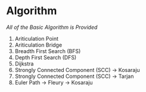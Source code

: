 # Algorithm
*All of the Basic Algorithm is Provided*
<ol>
  <li> Ariticulation Point </li>
  <li> Ariticulation Bridge </li>
  <li> Breadth First Search (BFS) </li>  
  <li> Depth First Search (DFS) </li>
  <li> Dijkstra </li>
  <li> Strongly Connected Component (SCC) -> Kosaraju </li>  
  <li> Strongly Connected Component (SCC) -> Tarjan </li>  
  <li> Euler Path -> Fleury -> Kosaraju </li>  
 </ol>

